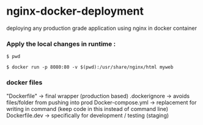 # nginx-docker-deployment
deploying any production grade application using nginx in docker container


### Apply the local changes in runtime :
	
	$ pwd

	$ docker run -p 8080:80 -v $(pwd):/usr/share/nginx/html myweb 

### docker files
"Dockerfile"  -> final wrapper (production based)
.dockerignore -> avoids files/folder from pushing into prod
Docker-compose.yml -> replacement for writing in command (keep code in this instead of command line)
Dockerfile.dev -> specifically for development / testing (staging)